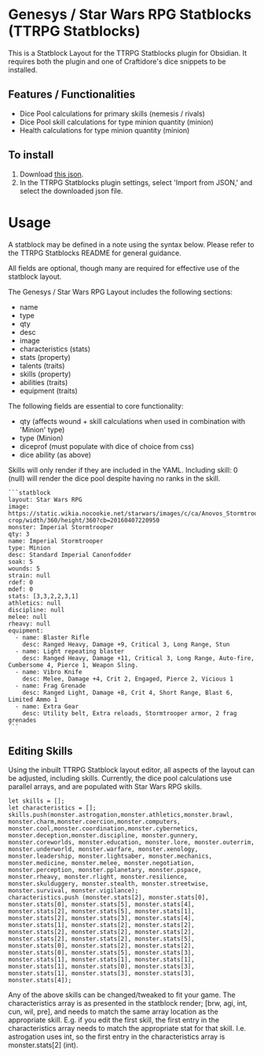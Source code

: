 # Genesys / Star Wars RPG Statblocks (TTRPG Statblocks)
This is a Statblock Layout for the TTRPG Statblocks plugin for Obsidian. It requires both the plugin and one of Craftidore's dice snippets to be installed. 

## Features / Functionalities
* Dice Pool calculations for primary skills (nemesis / rivals)
* Dice Pool skill calculations for type minion quantity (minion)
* Health calculations for type minion quantity (minion)

## To install
1. Download [this json](https://raw.githubusercontent.com/Craftidore/Obsidian-Genesys/master/TTRPG-Statblock-Layout/jsons/Genesys%20_%20Star%20Wars%20RPG.json).
2. In the TTRPG Statblocks plugin settings, select 'Import from JSON,' and select the downloaded json file.

# Usage
A statblock may be defined in a note using the syntax below. Please refer to the TTRPG Statblocks README for general guidance.

All fields are optional, though many are required for effective use of the statblock layout.

The Genesys / Star Wars RPG Layout includes the following sections:
* name
* type
* qty
* desc
* image
* characteristics (stats)
* stats (property)
* talents (traits)
* skills (property)
* abilities (traits)
* equipment (traits)

The following fields are essential to core functionality:
* qty (affects wound + skill calculations when used in combination with 'Minion' type)
* type (Minion)
* diceprof (must populate with dice of choice from css)
* dice ability (as above)

Skills will only render if they are included in the YAML. Including skill: 0 (null) will render the dice pool despite having no ranks in the skill.

````
```statblock
layout: Star Wars RPG
image: https://static.wikia.nocookie.net/starwars/images/c/ca/Anovos_Stormtrooper.png/revision/latest/top-crop/width/360/height/360?cb=20160407220950
monster: Imperial Stormtrooper
qty: 3
name: Imperial Stormtrooper
type: Minion
desc: Standard Imperial Canonfodder
soak: 5
wounds: 5
strain: null
rdef: 0
mdef: 0
stats: [3,3,2,2,3,1]
athletics: null
discipline: null
melee: null
rheavy: null
equipment:
  - name: Blaster Rifle
    desc: Ranged Heavy, Damage +9, Critical 3, Long Range, Stun
  - name: Light repeating blaster
    desc: Ranged Heavy, Damage +11, Critical 3, Long Range, Auto-fire, Cumbersome 4, Pierce 1, Weapon Sling.
  - name: Vibro Knife
    desc: Melee, Damage +4, Crit 2, Engaged, Pierce 2, Vicious 1
  - name: Frag Grenade
    desc: Ranged Light, Damage +8, Crit 4, Short Range, Blast 6, Limited Ammo 1
  - name: Extra Gear
    desc: Utility belt, Extra reloads, Stormtrooper armor, 2 frag grenades
```
````

## Editing Skills
Using the inbuilt TTRPG Statblock layout editor, all aspects of the layout can be adjusted, including skills. Currently, the dice pool calculations use parallel arrays, and are populated with Star Wars RPG skills.

```
let skills = [];
let characteristics = [];
skills.push(monster.astrogation,monster.athletics,monster.brawl, monster.charm,monster.coercion,monster.computers, monster.cool,monster.coordination,monster.cybernetics, monster.deception,monster.discipline, monster.gunnery, monster.coreworlds, monster.education, monster.lore, monster.outerrim, monster.underworld, monster.warfare, monster.xenology, monster.leadership, monster.lightsaber, monster.mechanics, monster.medicine, monster.melee, monster.negotiation, monster.perception, monster.pplanetary, monster.pspace, monster.rheavy, monster.rlight, monster.resilience, monster.skulduggery, monster.stealth, monster.streetwise, monster.survival, monster.vigilance);
characteristics.push (monster.stats[2], monster.stats[0], monster.stats[0], monster.stats[5], monster.stats[4], monster.stats[2], monster.stats[5], monster.stats[1], monster.stats[2], monster.stats[3], monster.stats[4], monster.stats[1], monster.stats[2], monster.stats[2], monster.stats[2], monster.stats[2], monster.stats[2], monster.stats[2], monster.stats[2], monster.stats[5], monster.stats[0], monster.stats[2], monster.stats[2], monster.stats[0], monster.stats[5], monster.stats[3], monster.stats[1], monster.stats[1], monster.stats[1], monster.stats[1], monster.stats[0], monster.stats[3], monster.stats[1], monster.stats[3], monster.stats[3], monster.stats[4]);
```

Any of the above skills can be changed/tweaked to fit your game. The characteristics array is as presented in the statblock render; [brw, agi, int, cun, wil, pre], and needs to match the same array location as the appropriate skill. E.g. if you edit the first skill, the first entry in the characteristics array needs to match the appropriate stat for that skill. I.e. astrogation uses int, so the first entry in the characteristics array is monster.stats[2] (int). 
